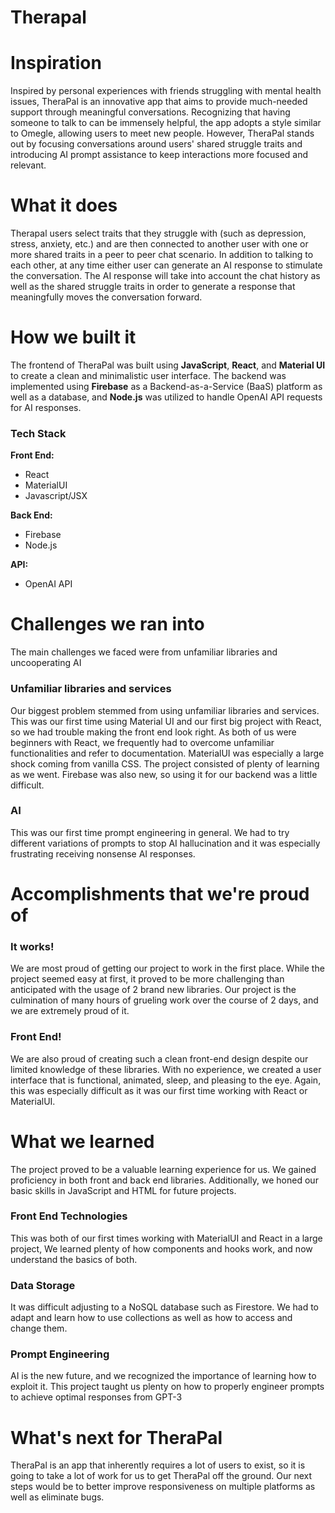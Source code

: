 # Therapal
# Inspiration

Inspired by personal experiences with friends struggling with mental health issues, TheraPal is an innovative app that aims to provide much-needed support through meaningful conversations. Recognizing that having someone to talk to can be immensely helpful, the app adopts a style similar to Omegle, allowing users to meet new people. However, TheraPal stands out by focusing conversations around users' shared struggle traits and introducing AI prompt assistance to keep interactions more focused and relevant.

  

# What it does

Therapal users select traits that they struggle with (such as depression, stress, anxiety, etc.) and are then connected to another user with one or more shared traits in a peer to peer chat scenario. In addition to talking to each other, at any time either user can generate an AI response to stimulate the conversation. The AI response will take into account the chat history as well as the shared struggle traits in order to generate a response that meaningfully moves the conversation forward.

  

# How we built it

The frontend of TheraPal was built using **JavaScript**, **React**, and **Material UI** to create a clean and minimalistic user interface. The backend was implemented using **Firebase** as a Backend-as-a-Service (BaaS) platform as well as a database,  and **Node.js** was utilized to handle OpenAI API requests for AI responses.

### Tech Stack
**Front End:**
 - React
 - MaterialUI
 - Javascript/JSX

**Back End:**

 - Firebase
 - Node.js
 
 **API:**
 
 - OpenAI API

# Challenges we ran into
The main challenges we faced were from unfamiliar libraries and uncooperating AI
### Unfamiliar libraries and services
Our biggest problem stemmed from using unfamiliar libraries and services. This was our first time using Material UI and our first big project with React, so we had trouble making the front end look right. As both of us were beginners with React, we frequently had to overcome unfamiliar functionalities and refer to documentation. MaterialUI was especially a large shock coming from vanilla CSS. The project consisted of plenty of learning as we went. Firebase was also new, so using it for our backend was a little difficult.
### AI
This was our first time prompt engineering in general. We had to try different variations of prompts to stop AI hallucination and it was especially frustrating receiving nonsense AI responses.

# Accomplishments that we're proud of

### It works!
We are most proud of getting our project to work in the first place. While the project seemed easy at first, it proved to be more challenging than anticipated with the usage of 2 brand new libraries.  Our project is the culmination of many hours of grueling work over the course of 2 days, and we are extremely proud of it.
### Front End!
We are also proud of creating such a clean front-end design despite our limited knowledge of these libraries.  With no experience, we created a user interface that is functional, animated, sleep, and pleasing to the eye. Again, this was especially difficult as it was our first time working with React or MaterialUI.
  

# What we learned
The project proved to be a valuable learning experience for us. We gained proficiency in both front and back end libraries. Additionally, we honed our basic skills in JavaScript and HTML for future projects.

### Front End Technologies
This was both of our first times working with MaterialUI and React in a large project, We learned plenty of how components and hooks work, and now understand the basics of both.
### Data Storage
It was difficult adjusting to a NoSQL database such as Firestore. We had to adapt and learn how to use collections as well as how to access and change them.
### Prompt Engineering
AI is the new future, and we recognized the importance of learning how to exploit it. This project taught us plenty on how to properly engineer prompts to achieve optimal responses from GPT-3

  

# What's next for TheraPal

TheraPal is an app that inherently requires a lot of users to exist, so it is going to take a lot of work for us to get TheraPal off the ground. Our next steps would be to better improve responsiveness on multiple platforms as well as eliminate bugs. 


